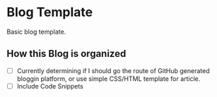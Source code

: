 # Blog Template

Basic blog template.

## How this Blog is organized 

- [ ] Currently determining if I should go the route of GitHub generated bloggin platform, or use simple
CSS/HTML template for article.
- [ ] Include Code Snippets 
